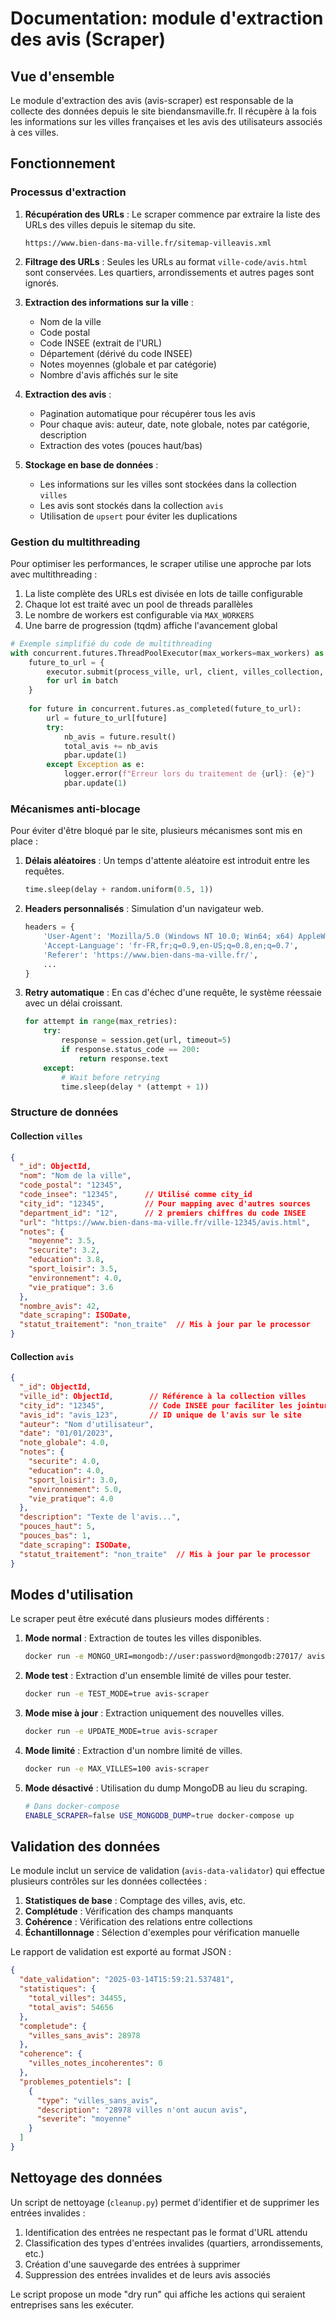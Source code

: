 # Documentation: module d'extraction des avis (Scraper)

## Vue d'ensemble

Le module d'extraction des avis (avis-scraper) est responsable de la collecte des données depuis le site biendansmaville.fr. Il récupère à la fois les informations sur les villes françaises et les avis des utilisateurs associés à ces villes.

## Fonctionnement

### Processus d'extraction

1. **Récupération des URLs** : Le scraper commence par extraire la liste des URLs des villes depuis le sitemap du site.
   ```
   https://www.bien-dans-ma-ville.fr/sitemap-villeavis.xml
   ```

2. **Filtrage des URLs** : Seules les URLs au format `ville-code/avis.html` sont conservées. Les quartiers, arrondissements et autres pages sont ignorés.

3. **Extraction des informations sur la ville** :
    - Nom de la ville
    - Code postal
    - Code INSEE (extrait de l'URL)
    - Département (dérivé du code INSEE)
    - Notes moyennes (globale et par catégorie)
    - Nombre d'avis affichés sur le site

4. **Extraction des avis** :
    - Pagination automatique pour récupérer tous les avis
    - Pour chaque avis: auteur, date, note globale, notes par catégorie, description
    - Extraction des votes (pouces haut/bas)

5. **Stockage en base de données** :
    - Les informations sur les villes sont stockées dans la collection `villes`
    - Les avis sont stockés dans la collection `avis`
    - Utilisation de `upsert` pour éviter les duplications

### Gestion du multithreading

Pour optimiser les performances, le scraper utilise une approche par lots avec multithreading :

1. La liste complète des URLs est divisée en lots de taille configurable
2. Chaque lot est traité avec un pool de threads parallèles
3. Le nombre de workers est configurable via `MAX_WORKERS`
4. Une barre de progression (tqdm) affiche l'avancement global

```python
# Exemple simplifié du code de multithreading
with concurrent.futures.ThreadPoolExecutor(max_workers=max_workers) as executor:
    future_to_url = {
        executor.submit(process_ville, url, client, villes_collection, avis_collection): url
        for url in batch
    }
    
    for future in concurrent.futures.as_completed(future_to_url):
        url = future_to_url[future]
        try:
            nb_avis = future.result()
            total_avis += nb_avis
            pbar.update(1)
        except Exception as e:
            logger.error(f"Erreur lors du traitement de {url}: {e}")
            pbar.update(1)
```

### Mécanismes anti-blocage

Pour éviter d'être bloqué par le site, plusieurs mécanismes sont mis en place :

1. **Délais aléatoires** : Un temps d'attente aléatoire est introduit entre les requêtes.
   ```python
   time.sleep(delay + random.uniform(0.5, 1))
   ```

2. **Headers personnalisés** : Simulation d'un navigateur web.
   ```python
   headers = {
       'User-Agent': 'Mozilla/5.0 (Windows NT 10.0; Win64; x64) AppleWebKit/537.36...',
       'Accept-Language': 'fr-FR,fr;q=0.9,en-US;q=0.8,en;q=0.7',
       'Referer': 'https://www.bien-dans-ma-ville.fr/',
       ...
   }
   ```

3. **Retry automatique** : En cas d'échec d'une requête, le système réessaie avec un délai croissant.
   ```python
   for attempt in range(max_retries):
       try:
           response = session.get(url, timeout=5)
           if response.status_code == 200:
               return response.text
       except:
           # Wait before retrying
           time.sleep(delay * (attempt + 1))
   ```

### Structure de données

#### Collection `villes`
```json
{
  "_id": ObjectId,
  "nom": "Nom de la ville",
  "code_postal": "12345",
  "code_insee": "12345",      // Utilisé comme city_id
  "city_id": "12345",         // Pour mapping avec d'autres sources
  "department_id": "12",      // 2 premiers chiffres du code INSEE
  "url": "https://www.bien-dans-ma-ville.fr/ville-12345/avis.html",
  "notes": {
    "moyenne": 3.5,
    "securite": 3.2,
    "education": 3.8,
    "sport_loisir": 3.5,
    "environnement": 4.0,
    "vie_pratique": 3.6
  },
  "nombre_avis": 42,
  "date_scraping": ISODate,
  "statut_traitement": "non_traite"  // Mis à jour par le processor
}
```

#### Collection `avis`
```json
{
  "_id": ObjectId,
  "ville_id": ObjectId,        // Référence à la collection villes
  "city_id": "12345",          // Code INSEE pour faciliter les jointures
  "avis_id": "avis_123",       // ID unique de l'avis sur le site
  "auteur": "Nom d'utilisateur",
  "date": "01/01/2023",
  "note_globale": 4.0,
  "notes": {
    "securite": 4.0,
    "education": 4.0,
    "sport_loisir": 3.0,
    "environnement": 5.0,
    "vie_pratique": 4.0
  },
  "description": "Texte de l'avis...",
  "pouces_haut": 5,
  "pouces_bas": 1,
  "date_scraping": ISODate,
  "statut_traitement": "non_traite"  // Mis à jour par le processor
}
```

## Modes d'utilisation

Le scraper peut être exécuté dans plusieurs modes différents :

1. **Mode normal** : Extraction de toutes les villes disponibles.
   ```bash
   docker run -e MONGO_URI=mongodb://user:password@mongodb:27017/ avis-scraper
   ```

2. **Mode test** : Extraction d'un ensemble limité de villes pour tester.
   ```bash
   docker run -e TEST_MODE=true avis-scraper
   ```

3. **Mode mise à jour** : Extraction uniquement des nouvelles villes.
   ```bash
   docker run -e UPDATE_MODE=true avis-scraper
   ```

4. **Mode limité** : Extraction d'un nombre limité de villes.
   ```bash
   docker run -e MAX_VILLES=100 avis-scraper
   ```

5. **Mode désactivé** : Utilisation du dump MongoDB au lieu du scraping.
   ```bash
   # Dans docker-compose
   ENABLE_SCRAPER=false USE_MONGODB_DUMP=true docker-compose up
   ```

## Validation des données

Le module inclut un service de validation (`avis-data-validator`) qui effectue plusieurs contrôles sur les données collectées :

1. **Statistiques de base** : Comptage des villes, avis, etc.
2. **Complétude** : Vérification des champs manquants
3. **Cohérence** : Vérification des relations entre collections
4. **Échantillonnage** : Sélection d'exemples pour vérification manuelle

Le rapport de validation est exporté au format JSON :
```json
{
  "date_validation": "2025-03-14T15:59:21.537481",
  "statistiques": {
    "total_villes": 34455,
    "total_avis": 54656
  },
  "completude": {
    "villes_sans_avis": 28978
  },
  "coherence": {
    "villes_notes_incoherentes": 0
  },
  "problemes_potentiels": [
    {
      "type": "villes_sans_avis",
      "description": "28978 villes n'ont aucun avis",
      "severite": "moyenne"
    }
  ]
}
```

## Nettoyage des données

Un script de nettoyage (`cleanup.py`) permet d'identifier et de supprimer les entrées invalides :

1. Identification des entrées ne respectant pas le format d'URL attendu
2. Classification des types d'entrées invalides (quartiers, arrondissements, etc.)
3. Création d'une sauvegarde des entrées à supprimer
4. Suppression des entrées invalides et de leurs avis associés

Le script propose un mode "dry run" qui affiche les actions qui seraient entreprises sans les exécuter.